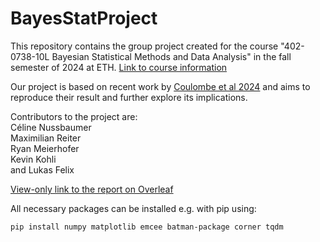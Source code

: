 # BayesStatProject
This repository contains the group project created for the course "402-0738-10L  Bayesian Statistical Methods and Data Analysis" in the fall semester of 2024 at ETH.
[Link to course information](https://www.vvz.ethz.ch/Vorlesungsverzeichnis/lerneinheit.view?lerneinheitId=186258&semkez=2024W&ansicht=ALLE&lang=de)

Our project is based on recent work by [Coulombe et al 2024](https://ui.adsabs.harvard.edu/abs/2024arXiv240903812C/abstract) and aims to reproduce their result and further explore its implications.

Contributors to the project are:\
Céline Nussbaumer\
Maximilian Reiter\
Ryan Meierhofer\
Kevin Kohli\
and Lukas Felix

[View-only link to the report on Overleaf](https://www.overleaf.com/read/kmzwjsrvgrmv#078b9e)

All necessary packages can be installed e.g. with pip using:
```
pip install numpy matplotlib emcee batman-package corner tqdm
```
